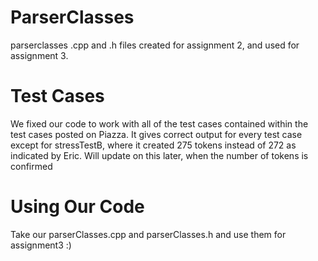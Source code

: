 ParserClasses
=============

parserclasses .cpp and .h files created for assignment 2, and used for assignment 3.

Test Cases
==========

We fixed our code to work with all of the test cases contained within the test cases posted on Piazza. It gives correct output for every test case except for stressTestB, where it created 275 tokens instead of 272 as indicated by Eric. Will update on this later, when the number of tokens is confirmed

Using Our Code
==============

Take our parserClasses.cpp and parserClasses.h and use them for assignment3 :)
